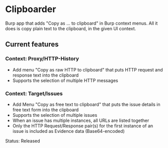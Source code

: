 # Clipboarder

Burp app that adds "Copy as ... to clipboard" in Burp context menus. All it does is copy plain text to the clipboard, in the given UI context.

## Current features

### Context: Proxy/HTTP-History
* Add menu "Copy as raw HTTP to clipboard" that puts HTTP request and response text into the clipboard
* Supports the selection of multiple HTTP messages

### Context: Target/Issues
* Add Menu "Copy as free text to clipboard" that puts the issue details in free text form into the clipboard
* Supports the selection of multiple issues
* When an issue has multiple instances, all URLs are listed together
* Only the HTTP Request/Response pair(s) for the first instance of an issue is included as Evidence data (Base64-encoded)

Status: Released
